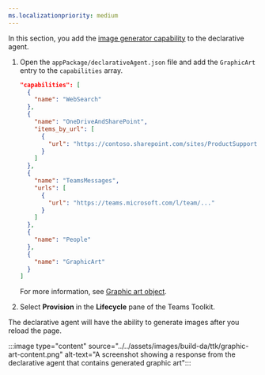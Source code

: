 ```yaml
---
ms.localizationpriority: medium
---
```


<!-- markdownlint-disable MD041 -->

In this section, you add the [image generator capability](../../add-agent-capabilities.md#image-generator) to the declarative agent.

1. Open the `appPackage/declarativeAgent.json` file and add the `GraphicArt` entry to the `capabilities` array.

    ```json
    "capabilities": [
      {
        "name": "WebSearch"
      },
      {
        "name": "OneDriveAndSharePoint",
        "items_by_url": [
          {
            "url": "https://contoso.sharepoint.com/sites/ProductSupport"
          }
        ]
      },
      {
        "name": "TeamsMessages",
        "urls": [
          {
            "url": "https://teams.microsoft.com/l/team/..."
          }
        ]
      },
      {
        "name": "People"
      },
      {
        "name": "GraphicArt"
      }
    ]
    ```

    For more information, see [Graphic art object](../../declarative-agent-manifest-1.3.md#graphic-art-object).

1. Select **Provision** in the **Lifecycle** pane of the Teams Toolkit.

The declarative agent will have the ability to generate images after you reload the page.

:::image type="content" source="../../assets/images/build-da/ttk/graphic-art-content.png" alt-text="A screenshot showing a response from the declarative agent that contains generated graphic art":::
